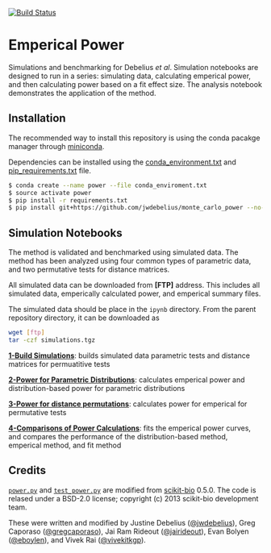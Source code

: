 [![Build Status](https://travis-ci.org/jwdebelius/monte_carlo_power.svg?branch=master)](https://travis-ci.org/jwdebelius/monte_carlo_power)


# Emperical Power
Simulations and benchmarking for Debelius *et al*. Simulation notebooks are designed to run in a series: simulating data, calculating emperical power, and then calculating power based on a fit effect size. The analysis notebook demonstrates the application of the method.

## Installation
The recommended way to install this repository is using the conda pacakge manager through [miniconda](http://conda.pydata.org/miniconda.html).

Dependencies can be installed using the [conda_environment.txt](conda_enviroment.txt) and [pip_requirements.txt](pip_requirements.txt) file.

```bash
$ conda create --name power --file conda_enviroment.txt
$ source activate power
$ pip install -r requirements.txt
$ pip install git+https://github.com/jwdebelius/monte_carlo_power --no-deps
```

## Simulation Notebooks

The method is validated and benchmarked using simulated data. The method has been analyzed using four common types of parametric data, and two permutative tests for distance matrices.

 All simulated data can be downloaded from **[FTP]** address. This includes all simulated data, emperically calculated power, and emperical summary files. 

The simulated data should be place in the `ipynb` directory. From the parent repository directory, it can be downloaded as

```bash
wget [ftp]
tar -czf simulations.tgz
```

[**1-Build Simulations**](ipynb/1-Build%20Simulations.ipynb): builds simulated data parametric tests and distance matrices for permuatitive tests

[**2-Power for Parametric Distributions**](ipynb/2-Power%20for%20Parametric%20Distributions.ipynb): calculates emperical power and distribution-based power for parametric distributions

[**3-Power for distance permutations**](ipynb/3-Power%20for%20distance%20permutations.ipynb): calculates power for emperical for permutative tests

[**4-Comparisons of Power Calculations**](ipynb/4-Comparisons%20of%20Power%20Calculations.ipynb): fits the emperical power curves, and compares the performance of the distribution-based method, emperical method, and fit method

## Credits

[`power.py`](https://github.com/biocore/scikit-bio/blob/master/skbio/stats/power.py) and [`test_power.py`](https://github.com/biocore/scikit-bio/blob/master/skbio/stats/tests/test_power.py) are modified from [scikit-bio](www.scikit-bio.org) 0.5.0. The code is relased under a BSD-2.0 license; copyright (c) 2013 scikit-bio development team.

These were written and modified by Justine Debelius ([@jwdebelius](https://github.com/jwdebelius)), Greg Caporaso ([@gregcaporaso](https://github.com/gregcaporaso)), Jai Ram Rideout ([@jairideout](https://github.com/jairideout)), Evan Bolyen ([@eboylen](https://github.com/ebolyen)), and Vivek Rai ([@vivekitkgp](https://github.com/vivekiitkgp)).
